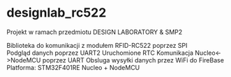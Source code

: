 # designlab_rc522

Projekt w ramach przedmiotu DESIGN LABORATORY & SMP2


Biblioteka do komunikacji z modułem RFID-RC522 poprzez SPI  
Podgląd danych poprzez UART2                                                                                                              Uruchomione RTC
Komunikacja Nucleo<->NodeMCU poprzez UART
Obsluga wysyłki danych przez WiFi do FireBase
Platforma: STM32F401RE Nucleo  +  NodeMCU         

